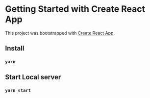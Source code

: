 # Getting Started with Create React App

This project was bootstrapped with [Create React App](https://github.com/facebook/create-react-app).

## Install

### `yarn`

## Start Local server

### `yarn start`


